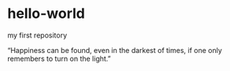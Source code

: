 # hello-world
my first repository

“Happiness can be found, even in the darkest of times, if one only remembers to turn on the light.”
